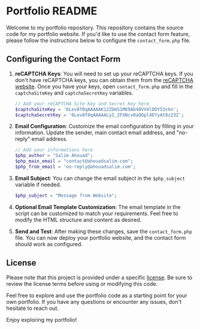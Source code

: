 # Portfolio README

Welcome to my portfolio repository. This repository contains the source code for my portfolio website. If you'd like to use the contact form feature, please follow the instructions below to configure the `contact_form.php` file.





## Configuring the Contact Form

1. **reCAPTCHA Keys**: You will need to set up your reCAPTCHA keys. If you don't have reCAPTCHA keys, you can obtain them from the [reCAPTCHA website](https://www.google.com/recaptcha). Once you have your keys, open `contact_form.php` and fill in the `captchaSiteKey` and `captchaSecretKey` variables.

    ```php
    // Add your reCAPTCHA Site Key and Secret Key here
    $captchaSiteKey = '6Lev8f0qAAAAAK12ZOmS1M69Ab40VV4lDOY53ckn';
    $captchaSecretKey = '6Lev8f0qAAAAALyI_2FXNcx0aQOpl4EYyAt8z23Z';
    ```

2. **Email Configuration**: Customize the email configuration by filling in your information. Update the sender, main contact email address, and "no-reply" email address.

    ```php
    // Add your informations here
    $php_author = "Salim Ahouad";
    $php_main_email = "contact@ahouadsalim.com";
    $php_from_email = 'no-reply@ahouadsalim.com';
    ```

3. **Email Subject**: You can change the email subject in the `$php_subject` variable if needed.

    ```php
    $php_subject = "Message from Website";
    ```

4. **Optional Email Template Customization**: The email template in the script can be customized to match your requirements. Feel free to modify the HTML structure and content as desired.

5. **Send and Test**: After making these changes, save the `contact_form.php` file. You can now deploy your portfolio website, and the contact form should work as configured.

## License

Please note that this project is provided under a specific [license](LICENSE). Be sure to review the license terms before using or modifying this code.

Feel free to explore and use the portfolio code as a starting point for your own portfolio. If you have any questions or encounter any issues, don't hesitate to reach out.

Enjoy exploring my portfolio!
